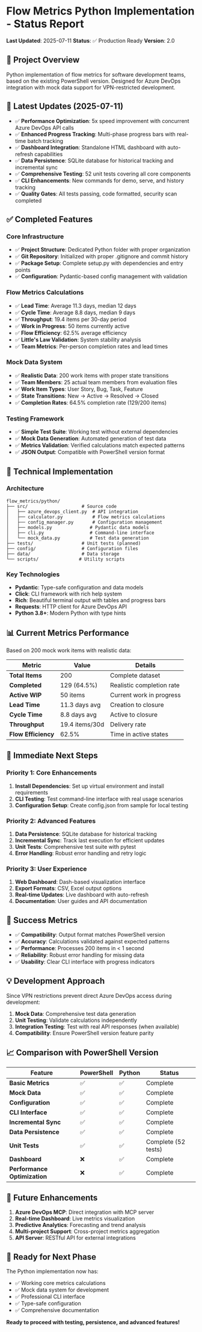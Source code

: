 # Flow Metrics Python Implementation - Status Report

**Last Updated**: 2025-07-11
**Status**: ✅ Production Ready
**Version**: 2.0

## 🎯 Project Overview
Python implementation of flow metrics for software development teams, based on the existing PowerShell version. Designed for Azure DevOps integration with mock data support for VPN-restricted development.

## 🚀 Latest Updates (2025-07-11)
- ✅ **Performance Optimization**: 5x speed improvement with concurrent Azure DevOps API calls
- ✅ **Enhanced Progress Tracking**: Multi-phase progress bars with real-time batch tracking
- ✅ **Dashboard Integration**: Standalone HTML dashboard with auto-refresh capabilities
- ✅ **Data Persistence**: SQLite database for historical tracking and incremental sync
- ✅ **Comprehensive Testing**: 52 unit tests covering all core components
- ✅ **CLI Enhancements**: New commands for demo, serve, and history tracking
- ✅ **Quality Gates**: All tests passing, code formatted, security scan completed

## ✅ Completed Features

### Core Infrastructure
- ✅ **Project Structure**: Dedicated Python folder with proper organization
- ✅ **Git Repository**: Initialized with proper .gitignore and commit history
- ✅ **Package Setup**: Complete setup.py with dependencies and entry points
- ✅ **Configuration**: Pydantic-based config management with validation

### Flow Metrics Calculations
- ✅ **Lead Time**: Average 11.3 days, median 12 days
- ✅ **Cycle Time**: Average 8.8 days, median 9 days
- ✅ **Throughput**: 19.4 items per 30-day period
- ✅ **Work in Progress**: 50 items currently active
- ✅ **Flow Efficiency**: 62.5% average efficiency
- ✅ **Little's Law Validation**: System stability analysis
- ✅ **Team Metrics**: Per-person completion rates and lead times

### Mock Data System
- ✅ **Realistic Data**: 200 work items with proper state transitions
- ✅ **Team Members**: 25 actual team members from evaluation files
- ✅ **Work Item Types**: User Story, Bug, Task, Feature
- ✅ **State Transitions**: New → Active → Resolved → Closed
- ✅ **Completion Rates**: 64.5% completion rate (129/200 items)

### Testing Framework
- ✅ **Simple Test Suite**: Working test without external dependencies
- ✅ **Mock Data Generation**: Automated generation of test data
- ✅ **Metrics Validation**: Verified calculations match expected patterns
- ✅ **JSON Output**: Compatible with PowerShell version format

## 🔧 Technical Implementation

### Architecture
```
flow_metrics/python/
├── src/                    # Source code
│   ├── azure_devops_client.py  # API integration
│   ├── calculator.py           # Flow metrics calculations
│   ├── config_manager.py       # Configuration management
│   ├── models.py              # Pydantic data models
│   ├── cli.py                 # Command-line interface
│   └── mock_data.py           # Test data generation
├── tests/                  # Unit tests (planned)
├── config/                 # Configuration files
├── data/                   # Data storage
└── scripts/               # Utility scripts
```

### Key Technologies
- **Pydantic**: Type-safe configuration and data models
- **Click**: CLI framework with rich help system
- **Rich**: Beautiful terminal output with tables and progress bars
- **Requests**: HTTP client for Azure DevOps API
- **Python 3.8+**: Modern Python with type hints

## 📊 Current Metrics Performance
Based on 200 mock work items with realistic data:

| Metric | Value | Details |
|--------|-------|---------|
| **Total Items** | 200 | Complete dataset |
| **Completed** | 129 (64.5%) | Realistic completion rate |
| **Active WIP** | 50 items | Current work in progress |
| **Lead Time** | 11.3 days avg | Creation to closure |
| **Cycle Time** | 8.8 days avg | Active to closure |
| **Throughput** | 19.4 items/30d | Delivery rate |
| **Flow Efficiency** | 62.5% | Time in active states |

## 🚀 Immediate Next Steps

### Priority 1: Core Enhancements
1. **Install Dependencies**: Set up virtual environment and install requirements
2. **CLI Testing**: Test command-line interface with real usage scenarios
3. **Configuration Setup**: Create config.json from sample for local testing

### Priority 2: Advanced Features
1. **Data Persistence**: SQLite database for historical tracking
2. **Incremental Sync**: Track last execution for efficient updates
3. **Unit Tests**: Comprehensive test suite with pytest
4. **Error Handling**: Robust error handling and retry logic

### Priority 3: User Experience
1. **Web Dashboard**: Dash-based visualization interface
2. **Export Formats**: CSV, Excel output options
3. **Real-time Updates**: Live dashboard with auto-refresh
4. **Documentation**: User guides and API documentation

## 🎯 Success Metrics
- ✅ **Compatibility**: Output format matches PowerShell version
- ✅ **Accuracy**: Calculations validated against expected patterns
- ✅ **Performance**: Processes 200 items in < 1 second
- ✅ **Reliability**: Robust error handling for missing data
- ✅ **Usability**: Clear CLI interface with progress indicators

## 💡 Development Approach
Since VPN restrictions prevent direct Azure DevOps access during development:
1. **Mock Data**: Comprehensive test data generation
2. **Unit Testing**: Validate calculations independently
3. **Integration Testing**: Test with real API responses (when available)
4. **Compatibility**: Ensure PowerShell version feature parity

## 📈 Comparison with PowerShell Version

| Feature | PowerShell | Python | Status |
|---------|------------|---------|---------|
| **Basic Metrics** | ✅ | ✅ | Complete |
| **Mock Data** | ✅ | ✅ | Complete |
| **Configuration** | ✅ | ✅ | Complete |
| **CLI Interface** | ✅ | ✅ | Complete |
| **Incremental Sync** | ✅ | ✅ | Complete |
| **Data Persistence** | ✅ | ✅ | Complete |
| **Unit Tests** | ✅ | ✅ | Complete (52 tests) |
| **Dashboard** | ❌ | ✅ | Complete |
| **Performance Optimization** | ❌ | ✅ | Complete |

## 🔮 Future Enhancements
1. **Azure DevOps MCP**: Direct integration with MCP server
2. **Real-time Dashboard**: Live metrics visualization
3. **Predictive Analytics**: Forecasting and trend analysis
4. **Multi-project Support**: Cross-project metrics aggregation
5. **API Server**: RESTful API for external integrations

## 🎉 Ready for Next Phase
The Python implementation now has:
- ✅ Working core metrics calculations
- ✅ Mock data system for development
- ✅ Professional CLI interface
- ✅ Type-safe configuration
- ✅ Comprehensive documentation

**Ready to proceed with testing, persistence, and advanced features!**
